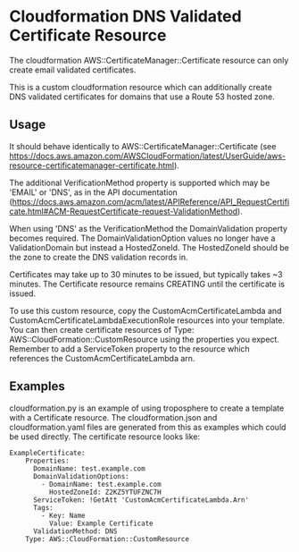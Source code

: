 # Cloudformation DNS Validated Certificate Resource

The cloudformation AWS::CertificateManager::Certificate resource can only create email validated certificates.

This is a custom cloudformation resource which can additionally create DNS validated certificates for domains that use
a Route 53 hosted zone.

## Usage

It should behave identically to AWS::CertificateManager::Certificate (see
https://docs.aws.amazon.com/AWSCloudFormation/latest/UserGuide/aws-resource-certificatemanager-certificate.html).

The additional VerificationMethod property is supported which may be 'EMAIL' or 'DNS', as in the API documentation
(https://docs.aws.amazon.com/acm/latest/APIReference/API_RequestCertificate.html#ACM-RequestCertificate-request-ValidationMethod).

When using 'DNS' as the VerificationMethod the DomainValidation property becomes required. The DomainValidationOption
values no longer have a ValidationDomain but instead a HostedZoneId. The HostedZoneId should be the zone to create
the DNS validation records in.

Certificates may take up to 30 minutes to be issued, but typically takes ~3 minutes. The Certificate resource remains 
CREATING until the certificate is issued.

To use this custom resource, copy the CustomAcmCertificateLambda and CustomAcmCertificateLambdaExecutionRole resources
into your template. You can then create certificate resources of Type: AWS::CloudFormation::CustomResource using the
properties you expect. Remember to add a ServiceToken property to the resource which references the CustomAcmCertificateLambda arn.

## Examples

cloudformation.py is an example of using troposphere to create a template with a Certificate resource. 
The cloudformation.json and cloudformation.yaml files are generated from this as examples which could be used directly.
The certificate resource looks like:

    ExampleCertificate:
        Properties:
          DomainName: test.example.com
          DomainValidationOptions:
            - DomainName: test.example.com
              HostedZoneId: Z2KZ5YTUFZNC7H
          ServiceToken: !GetAtt 'CustomAcmCertificateLambda.Arn'
          Tags:
            - Key: Name
              Value: Example Certificate
          ValidationMethod: DNS
        Type: AWS::CloudFormation::CustomResource

